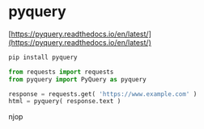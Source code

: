 # pyquery

[https://pyquery.readthedocs.io/en/latest/](https://pyquery.readthedocs.io/en/latest/)

```python
pip install pyquery
```

```python
from requests import requests
from pyquery import PyQuery as pyquery 

response = requests.get( 'https://www.example.com' )
html = pyquery( response.text )

```
njop
